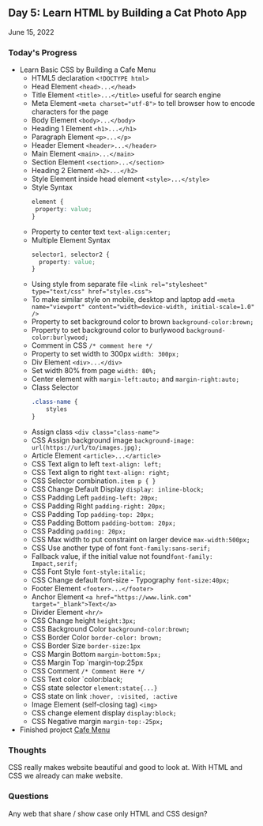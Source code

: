 ## Day 5: Learn HTML by Building a Cat Photo App
June 15, 2022

### **Today's Progress**
- Learn Basic CSS by Building a Cafe Menu
	- HTML5 declaration `<!DOCTYPE html>`
	- Head Element `<head>...</head>`
	- Title Element `<title>...</title>` useful for search engine
	- Meta Element `<meta charset="utf-8">` to tell browser how to encode characters for the page
	- Body Element `<body>...</body>`
	- Heading 1 Element `<h1>...</h1>`
	- Paragraph Element `<p>...</p>`
	- Header Element `<header>...</header>`
	- Main Element `<main>...</main>`
	- Section Element `<section>...</section>`
	- Heading 2 Element `<h2>...</h2>`
	- Style Element inside head element `<style>...</style>`
	- Style Syntax
		```css
		element {
		 property: value;
		}
		```
	- Property to center text `text-align:center;`
	- Multiple Element Syntax
		```css
		selector1, selector2 {
		  property: value;
		}
		```
	- Using style from separate file `<link rel="stylesheet" type="text/css" href="styles.css">`
	- To make similar style on mobile, desktop and laptop add `<meta name="viewport" content="width=device-width, initial-scale=1.0" />`
	- Property to set background color to brown `background-color:brown;`
	- Property to set background color to burlywood `background-color:burlywood;`
	- Comment in CSS `/* comment here */`
	- Property to set width to 300px `width: 300px;`
	- Div Element `<div>...</div>`
	- Set width 80% from page `width: 80%;`
	- Center element with	`margin-left:auto;` and `margin-right:auto;`
	- Class Selector
		```css
		.class-name {
			styles
		}
		```
	- Assign class `<div class="class-name">`
	- CSS Assign background image `background-image: url(https://url/to/images.jpg);`
	- Article Element `<article>...</article>`
	- CSS Text align to left `text-align: left;`
	- CSS Text align to right `text-align: right;`
	- CSS Selector combination`.item p { }`
	- CSS Change Default Display `display: inline-block;`
	- CSS Padding Left `padding-left: 20px;`
	- CSS Padding Right `padding-right: 20px;`
	- CSS Padding Top `padding-top: 20px;`
	- CSS Padding Bottom `padding-bottom: 20px;`
	- CSS Padding `padding: 20px;`
	- CSS Max width to put constraint on larger device `max-width:500px;`
	- CSS Use another type of font `font-family:sans-serif;`
	- Fallback value, if the initial value not found`font-family: Impact,serif;`
	- CSS Font Style `font-style:italic;`
	- CSS Change default font-size - Typography `font-size:40px;`
	- Footer Element `<footer>...</footer>`
	- Anchor Element `<a href="https://www.link.com" target="_blank">Text</a>`
	- Divider Element `<hr/>`
	- CSS Change height `height:3px;`
	- CSS Background Color `background-color:brown;`
	- CSS Border Color `border-color: brown;`
	- CSS Border Size `border-size:1px`
	- CSS Margin Bottom `margin-bottom:5px;`
	- CSS Margin Top `margin-top:25px
	- CSS Comment `/* Comment Here */`
	- CSS Text color  `color:black;
	- CSS state selector `element:state{...}`
	- CSS state on link `:hover, :visited, :active`
	- Image Element (self-closing tag) `<img>`
	- CSS change element display `display:block;`
	- CSS Negative margin `margin-top:-25px;`
- Finished project [Cafe Menu](/projects/cafemenu)

### **Thoughts**
CSS really makes website beautiful and good to look at.
With HTML and CSS we already can make website.

### **Questions**
Any web that share / show case only HTML and CSS design?

